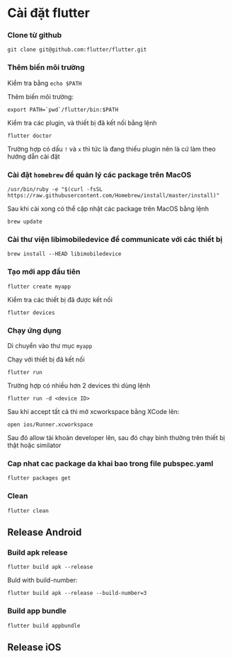 # Cài đặt flutter

### Clone từ github

```
git clone git@github.com:flutter/flutter.git
```

### Thêm biến môi trường

Kiểm tra bằng `echo $PATH`

Thêm biến môi trường:

```
export PATH=`pwd`/flutter/bin:$PATH
```

Kiểm tra các plugin, và thiết bị đã kết nối bằng lệnh

```
flutter doctor
```

Trường hợp có dấu `!` và `x` thì tức là đang thiếu plugin nên là cứ làm theo hướng dẫn cài đặt

### Cài đặt `homebrew` để quản lý các package trên MacOS

```
/usr/bin/ruby -e "$(curl -fsSL https://raw.githubusercontent.com/Homebrew/install/master/install)"
```

Sau khi cài xong có thể cập nhật các package trên MacOS bằng lệnh

```
brew update
```

### Cài thư viện libimobiledevice để communicate với các thiết bị

```
brew install --HEAD libimobiledevice
```

### Tạo mới app đầu tiên

```
flutter create myapp
```

Kiểm tra các thiết bị đã được kết nối

```
flutter devices
```

### Chạy ứng dụng

Di chuyển vào thư mục `myapp`

Chạy với thiết bị đã kết nối

```
flutter run
```

Trường hợp có nhiều hơn 2 devices thì dùng lệnh

```
flutter run -d <device ID>
```

Sau khi accept tất cả thì mở xcworkspace bằng XCode lên:

```
open ios/Runner.xcworkspace
```

Sau đó allow tài khoản developer lên, sau đó chạy bình thường trên thiết bị thật hoặc similator

### Cap nhat cac package da khai bao trong file pubspec.yaml

```
flutter packages get
```

### Clean
```
flutter clean
```

## Release Android
### Build apk release
```
flutter build apk --release
```

Buld with build-number:

```
flutter build apk --release --build-number=3 
```

### Build app bundle
```
flutter build appbundle
```

## Release iOS
